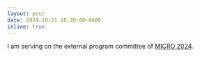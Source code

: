 ```yaml
---
layout: post
date: 2024-10-21 16:20:00-0400
inline: true
---
```


I am serving on the external program committee of [MICRO 2024](https://microarch.org/micro57/).
